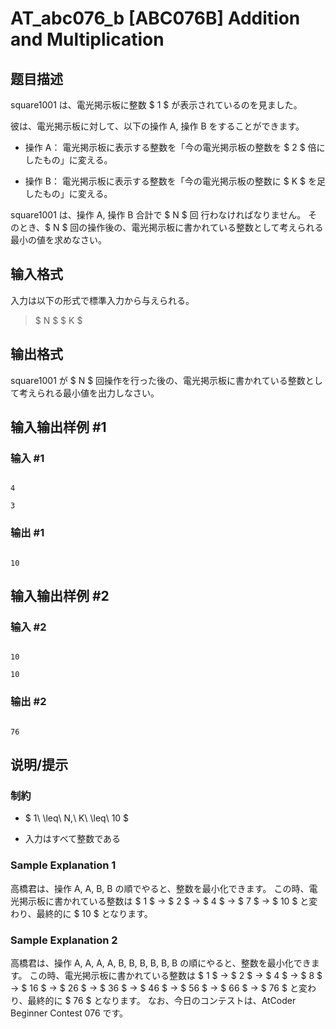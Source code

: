 # AT_abc076_b [ABC076B] Addition and Multiplication

## 题目描述

[problemUrl]: https://atcoder.jp/contests/abc076/tasks/abc076_b

square1001 は、電光掲示板に整数 $ 1 $ が表示されているのを見ました。  
 彼は、電光掲示板に対して、以下の操作 A, 操作 B をすることができます。

- 操作 A： 電光掲示板に表示する整数を「今の電光掲示板の整数を $ 2 $ 倍にしたもの」に変える。
- 操作 B： 電光掲示板に表示する整数を「今の電光掲示板の整数に $ K $ を足したもの」に変える。

square1001 は、操作 A, 操作 B 合計で $ N $ 回 行わなければなりません。 そのとき、$ N $ 回の操作後の、電光掲示板に書かれている整数として考えられる最小の値を求めなさい。

## 输入格式

入力は以下の形式で標準入力から与えられる。

> $ N $ $ K $

## 输出格式

square1001 が $ N $ 回操作を行った後の、電光掲示板に書かれている整数として考えられる最小値を出力しなさい。

## 输入输出样例 #1

### 输入 #1

```
4
3
```

### 输出 #1

```
10
```

## 输入输出样例 #2

### 输入 #2

```
10
10
```

### 输出 #2

```
76
```

## 说明/提示

### 制約

- $ 1\ \leq\ N,\ K\ \leq\ 10 $
- 入力はすべて整数である

### Sample Explanation 1

高橋君は、操作 A, A, B, B の順でやると、整数を最小化できます。 この時、電光掲示板に書かれている整数は $ 1 $ → $ 2 $ → $ 4 $ → $ 7 $ → $ 10 $ と変わり、最終的に $ 10 $ となります。

### Sample Explanation 2

高橋君は、操作 A, A, A, A, B, B, B, B, B, B の順にやると、整数を最小化できます。 この時、電光掲示板に書かれている整数は $ 1 $ → $ 2 $ → $ 4 $ → $ 8 $ → $ 16 $ → $ 26 $ → $ 36 $ → $ 46 $ → $ 56 $ → $ 66 $ → $ 76 $ と変わり、最終的に $ 76 $ となります。 なお、今日のコンテストは、AtCoder Beginner Contest 076 です。